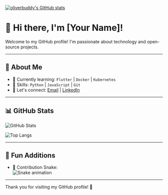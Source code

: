 
[![oliverbuddy's GitHub stats](https://github-readme-stats.vercel.app/api?username=oliverbuddy&count_private=true&show_icons=true&count_private=true&border_color=#b062b0)](https://github.com/oliverbuddy)



# 👋 Hi there, I'm [Your Name]!

Welcome to my GitHub profile! I'm passionate about technology and open-source projects.

---

## 🚀 About Me

- 🌱 Currently learning: `Flutter` | `Docker` | `Kubernetes`
- 💼 Skills: `Python` | `JavaScript` | `Git`
- 💬 Let's connect: [Email](mailto:your-email@example.com) | [LinkedIn](https://linkedin.com/in/your-linkedin)

---

## 📊 GitHub Stats

![GitHub Stats](https://github-readme-stats.vercel.app/api?username=your-username&show_icons=true&theme=radical)

![Top Langs](https://github-readme-stats.vercel.app/api/top-langs/?username=your-username&layout=compact&theme=radical)

---

## 🎯 Fun Additions

- 🐍 Contribution Snake:  
  ![Snake animation](https://github.com/your-username/your-username/blob/output/github-contribution-grid-snake.svg)

---

Thank you for visiting my GitHub profile! 🎉
